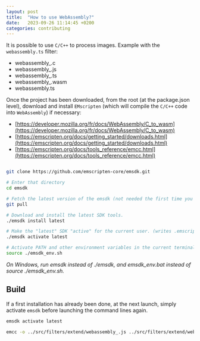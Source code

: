 ```yaml
---
layout: post
title:  "How to use WebAssembly?"
date:   2023-09-26 11:14:45 +0200
categories: contributing
---
```


It is possible to use `C/C++` to process images.
Example with the `webassembly.ts` filter:

* webassembly_.c
* webassembly_.js
* webassembly_.ts
* webassembly_.wasm
* webassembly.ts

Once the project has been downloaded, from the root (at the package.json level), download and install `EMscripten` (which will compile the `C/C++` code into `WebAssembly`) if necessary:

* [https://developer.mozilla.org/fr/docs/WebAssembly/C_to_wasm](https://developer.mozilla.org/fr/docs/WebAssembly/C_to_wasm)
* [https://emscripten.org/docs/getting_started/downloads.html](https://emscripten.org/docs/getting_started/downloads.html)
* [https://emscripten.org/docs/tools_reference/emcc.html](https://emscripten.org/docs/tools_reference/emcc.html)

```bash

git clone https://github.com/emscripten-core/emsdk.git

# Enter that directory
cd emsdk

# Fetch the latest version of the emsdk (not needed the first time you clone)
git pull

# Download and install the latest SDK tools.
./emsdk install latest

# Make the "latest" SDK "active" for the current user. (writes .emscripten file)
./emsdk activate latest

# Activate PATH and other environment variables in the current terminal
source ./emsdk_env.sh
```

_On Windows, run emsdk instead of ./emsdk, and emsdk_env.bat instead of source ./emsdk_env.sh._

## Build

If a first installation has already been done, at the next launch, simply activate `emsdk` before launching the command lines again.

```bash
emsdk activate latest
```

```bash
emcc -o ../src/filters/extend/webassembly_.js ../src/filters/extend/webassembly_.c -s EXPORTED_RUNTIME_METHODS=ccall,cwrap -s EXPORTED_FUNCTIONS=_malloc,_free -s EXPORT_ES6=1 -s MODULARIZE=1 -s USE_ES6_IMPORT_META=0 -s ALLOW_MEMORY_GROWTH=1 -s TOTAL_MEMORY=512mb
```
